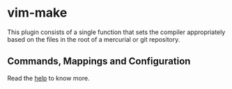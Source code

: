 # vim-make

This plugin consists of a single function that sets the compiler appropriately based on the files in the root of a mercurial or git repository.

## Commands, Mappings and Configuration

Read the [help][txt-doc] to know more.

[txt-doc]: https://raw.githubusercontent.com/cskeeters/vim-make/master/doc/make.txt
